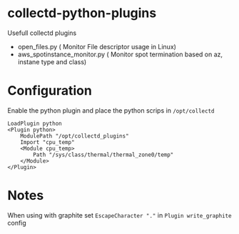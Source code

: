# collectd-python-plugins
Usefull collectd plugins

* open_files.py ( Monitor File descriptor usage in Linux)
* aws_spotinstance_monitor.py ( Monitor spot termination based on az, instane type and class)

# Configuration

Enable the python plugin and place the python scrips in `/opt/collectd`

```
LoadPlugin python
<Plugin python>
    ModulePath "/opt/collectd_plugins"
    Import "cpu_temp"
    <Module cpu_temp>
        Path "/sys/class/thermal/thermal_zone0/temp"
    </Module>
</Plugin>
```
# Notes 
When using with graphite set `EscapeCharacter "."` in `Plugin write_graphite` config
